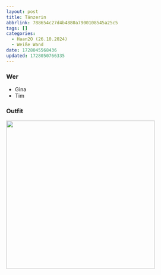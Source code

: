 ```yaml
---
layout: post
title: Tänzerin
abbrlink: 788654c27d4b4880a7900108545a25c5
tags: []
categories:
  - Haan2O (26.10.2024)
  - Weiße Wand
date: 1728045568436
updated: 1728050766335
---
```


### Wer

- Gina
- Tim

### Outfit

<img src=":/9d4edf99fbfc4a00b33879df83dde7a9" width="400"/>
